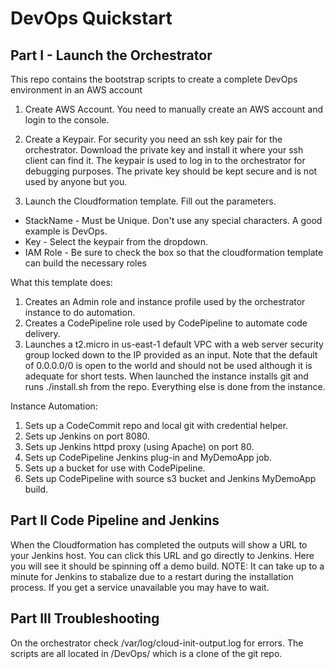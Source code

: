 # DevOps Quickstart

## Part I - Launch the Orchestrator

This repo contains the bootstrap scripts to create a complete DevOps environment in an AWS account

1) Create AWS Account.  You need to manually create an AWS account and login to the console.

2) Create a Keypair.  For security you need an ssh key pair for the orchestrator. Download the private key and install it where your ssh client can find it.  The keypair is used to log in to the orchestrator for debugging purposes.  The private key should be kept secure and is not used by anyone but you.

3) Launch the Cloudformation template.  Fill out the parameters.

* StackName - Must be Unique.  Don't use any special characters.  A good example is DevOps.
* Key - Select the keypair from the dropdown.
* IAM Role - Be sure to check the box so that the cloudformation template can build the necessary roles

What this template does:

1) Creates an Admin role and instance profile used by the orchestrator instance to do automation.
2) Creates a CodePipeline role used by CodePipeline to automate code delivery.
3) Launches a t2.micro in us-east-1 default VPC with a web server security group locked down to the IP provided as an input.  Note that the default of 0.0.0.0/0 is open to the world and should not be used although it is adequate for short tests.  When launched the instance installs git and runs ./install.sh from the repo.  Everything else is done from the instance.

Instance Automation:

1) Sets up a CodeCommit repo and local git with credential helper.
2) Sets up Jenkins on port 8080.
3) Sets up Jenkins httpd proxy (using Apache) on port 80.
4) Sets up CodePipeline Jenkins plug-in and MyDemoApp job.
5) Sets up a bucket for use with CodePipeline.
6) Sets up CodePipeline with source s3 bucket and Jenkins MyDemoApp build.

## Part II Code Pipeline and Jenkins

When the Cloudformation has completed the outputs will show a URL to your Jenkins host.  You can click this URL and go directly to Jenkins.  Here you will see it should be spinning off a demo build.  NOTE: It can take up to a minute for Jenkins to stabalize due to a restart during the installation process.  If you get a service unavailable you may have to wait.

## Part III Troubleshooting

On the orchestrator check /var/log/cloud-init-output.log for errors.  The scripts are all located in /DevOps/ which is a clone of the git repo.
